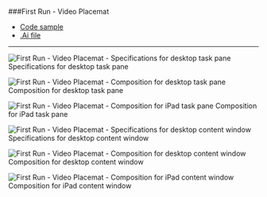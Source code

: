 ###First Run - Video Placemat
* [Code sample](https://github.com/OfficeDev/Office-Add-in-UX-Design-Patterns-Code/tree/master/templates/first-run/video-placemat)
* [.Ai file](https://github.com/OfficeDev/Office-Add-in-UX-Design-Patterns/blob/master/Patterns/Source%20Files/FirstRun_VideoPlacemat.ai?raw=true)

***

![First Run - Video Placemat - Specifications for desktop task pane](https://raw.githubusercontent.com/OfficeDev/Office-Add-in-UX-Design-Patterns/alec's-markdown/PNGs/FirstRun_VideoPlacemat/FirstRun_VideoPlacemat_Desktop%20Task%20Pane%20Callouts.png)
Specifications for desktop task pane 


![First Run - Video Placemat - Composition for desktop task pane](https://raw.githubusercontent.com/OfficeDev/Office-Add-in-UX-Design-Patterns/alec's-markdown/PNGs/FirstRun_VideoPlacemat/FirstRun_VideoPlacemat_Desktop%20Task%20Pane.png)
Composition for desktop task pane 


![First Run - Video Placemat - Composition for iPad task pane](https://raw.githubusercontent.com/OfficeDev/Office-Add-in-UX-Design-Patterns/alec's-markdown/PNGs/FirstRun_VideoPlacemat/FirstRun_VideoPlacemat_iPad%20Task%20Pane.png)
Composition for iPad task pane 


![First Run - Video Placemat - Specifications for desktop content window](https://raw.githubusercontent.com/OfficeDev/Office-Add-in-UX-Design-Patterns/alec's-markdown/PNGs/FirstRun_VideoPlacemat/FirstRun_VideoPlacemat_Desktop%20Content%20Window%20Callouts.png)
Specifications for desktop content window


![First Run - Video Placemat - Composition for desktop content window](https://raw.githubusercontent.com/OfficeDev/Office-Add-in-UX-Design-Patterns/alec's-markdown/PNGs/FirstRun_VideoPlacemat/FirstRun_VideoPlacemat_Desktop%20Content%20Window.png)
Composition for desktop content window


![First Run - Video Placemat - Composition for iPad content window](https://raw.githubusercontent.com/OfficeDev/Office-Add-in-UX-Design-Patterns/alec's-markdown/PNGs/FirstRun_VideoPlacemat/FirstRun_VideoPlacemat_iPad%20Content%20Window.png)
Composition for iPad content window
